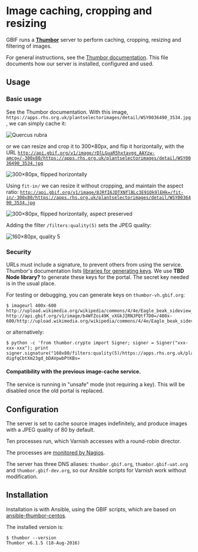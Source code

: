 # Image caching, cropping and resizing

GBIF runs a **[Thumbor](http://thumbor.org)** server to perform caching, cropping, resizing and filtering of images.

For general instructions, see the [Thumbor documentation](http://thumbor.readthedocs.io/).  This file documents how our server is installed, configured and used.

## Usage

### Basic usage

See the Thumbor documentation.  With this image, `https://apps.rhs.org.uk/plantselectorimages/detail/WSY0036490_3534.jpg`, we can simply cache it:

![Quercus rubra](http://api.gbif.org/v1/image/_vNy8HhjLsRikGe3yDjxx7y__IM=/https://apps.rhs.org.uk/plantselectorimages/detail/WSY0036490_3534.jpg)

or we can resize and crop it to 300×80px, and flip it horizontally, with the URL [`http://api.gbif.org/v1/image/rDlLGuaR5hxtaygg_AAYzw-amcg=/-300x80/https://apps.rhs.org.uk/plantselectorimages/detail/WSY0036490_3534.jpg`](http://api.gbif.org/v1/image/rDlLGuaR5hxtaygg_AAYzw-amcg=/-300x80/https://apps.rhs.org.uk/plantselectorimages/detail/WSY0036490_3534.jpg)

![300×80px, flipped horizontally](http://api.gbif.org/v1/image/rDlLGuaR5hxtaygg_AAYzw-amcg=/-300x80/https://apps.rhs.org.uk/plantselectorimages/detail/WSY0036490_3534.jpg)

Using `fit-in/` we can resize it without cropping, and maintain the aspect ratio: [`http://api.gbif.org/v1/image/8JRfI6JDTXNflBLc3E91Ok9lEHk=/fit-in/-300x80/https://apps.rhs.org.uk/plantselectorimages/detail/WSY0036490_3534.jpg`](http://api.gbif.org/v1/image/8JRfI6JDTXNflBLc3E91Ok9lEHk=/fit-in/-300x80/https://apps.rhs.org.uk/plantselectorimages/detail/WSY0036490_3534.jpg)

![300×80px, flipped horizontally, aspect preserved](http://api.gbif.org/v1/image/8JRfI6JDTXNflBLc3E91Ok9lEHk=/fit-in/-300x80/https://apps.rhs.org.uk/plantselectorimages/detail/WSY0036490_3534.jpg)

Adding the filter `/filters:quality(5)` sets the JPEG quality:

![160×80px, quality 5](http://api.gbif.org/v1/image/digfqCbtXm23gd_bDAVpwbPtKBs=/160x80/filters:quality(5)/https://apps.rhs.org.uk/plantselectorimages/detail/WSY0036490_3534.jpg)

### Security

URLs must include a signature, to prevent others from using the service.  Thumbor's documentation lists [libraries for generating keys](http://thumbor.readthedocs.io/en/latest/libraries.html).  We use **TBD Node library?** to generate these keys for the portal.  The secret key needed is in the usual place.

For testing or debugging, you can generate keys on `thumbor-vh.gbif.org`:

```
$ imageurl 400x-600 http://upload.wikimedia.org/wikipedia/commons/4/4e/Eagle_beak_sideview_A.jpg
http://api.gbif.org/v1/image/b4WfZoi49K_vXGkJIRNJPQtf7D0=/400x-600/http://upload.wikimedia.org/wikipedia/commons/4/4e/Eagle_beak_sideview_A.jpg
```

or alternatively:

```
$ python -c 'from thumbor.crypto import Signer; signer = Signer("xxx-xxx-xxx"); print signer.signature("160x80/filters:quality(5)/https://apps.rhs.org.uk/plantselectorimages/detail/WSY0036490_3534.jpg")'
digfqCbtXm23gd_bDAVpwbPtKBs=
```

#### Compatibility with the previous image-cache service.

The service is running in "unsafe" mode (not requiring a key).  This will be disabled once the old portal is replaced.

## Configuration

The server is set to cache source images indefinitely, and produce images with a JPEG quality of 80 by default.

Ten processes run, which Varnish accesses with a round-robin director.

The processes are [monitored by Nagios](http://manager.gbif.org/nagios/cgi-bin/status.cgi?host=thumbor-vh).

The server has three DNS aliases: `thumbor.gbif.org`, `thumbor.gbif-uat.org` and `thumbor.gbif-dev.org`, so our Ansible scripts for Varnish work without modification.

## Installation

Installation is with Ansible, using the GBIF scripts, which are based on [ansible-thumbor-centos](https://github.com/lloydmeta/ansible-thumbor-centos/).

The installed version is:

```
$ thumbor --version
Thumbor v6.1.5 (18-Aug-2016)
```
